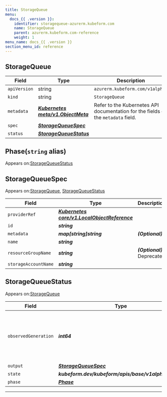```yaml
---
title: StorageQueue
menu:
  docs_{{ .version }}:
    identifier: storagequeue-azurerm.kubeform.com
    name: StorageQueue
    parent: azurerm.kubeform.com-reference
    weight: 1
menu_name: docs_{{ .version }}
section_menu_id: reference
---
```


## StorageQueue
| Field | Type | Description |
| ------ | ----- | ----------- |
| `apiVersion` | string | `azurerm.kubeform.com/v1alpha1` |
|    `kind` | string | `StorageQueue` |
| `metadata` | ***[Kubernetes meta/v1.ObjectMeta](https://v1-18.docs.kubernetes.io/docs/reference/generated/kubernetes-api/v1.18/#objectmeta-v1-meta)***|Refer to the Kubernetes API documentation for the fields of the `metadata` field.|
| `spec` | ***[StorageQueueSpec](#storagequeuespec)***||
| `status` | ***[StorageQueueStatus](#storagequeuestatus)***||
## Phase(`string` alias)

Appears on:[StorageQueueStatus](#storagequeuestatus)

## StorageQueueSpec

Appears on:[StorageQueue](#storagequeue), [StorageQueueStatus](#storagequeuestatus)

| Field | Type | Description |
| ------ | ----- | ----------- |
| `providerRef` | ***[Kubernetes core/v1.LocalObjectReference](https://v1-18.docs.kubernetes.io/docs/reference/generated/kubernetes-api/v1.18/#localobjectreference-v1-core)***||
| `id` | ***string***||
| `metadata` | ***map[string]string***| ***(Optional)*** |
| `name` | ***string***||
| `resourceGroupName` | ***string***| ***(Optional)*** Deprecated|
| `storageAccountName` | ***string***||
## StorageQueueStatus

Appears on:[StorageQueue](#storagequeue)

| Field | Type | Description |
| ------ | ----- | ----------- |
| `observedGeneration` | ***int64***| ***(Optional)*** Resource generation, which is updated on mutation by the API Server.|
| `output` | ***[StorageQueueSpec](#storagequeuespec)***| ***(Optional)*** |
| `state` | ***kubeform.dev/kubeform/apis/base/v1alpha1.State***| ***(Optional)*** |
| `phase` | ***[Phase](#phase)***| ***(Optional)*** |
---
